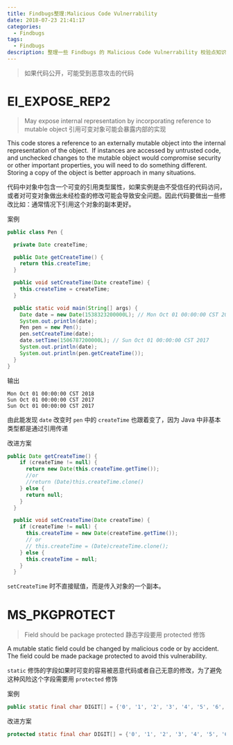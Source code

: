 ```yaml
---
title: Findbugs整理:Malicious Code Vulnerrability
date: 2018-07-23 21:41:17
categories:
  - Findbugs
tags:
  - Findbugs
description: 整理一些 Findbugs 的 Malicious Code Vulnerrability 校验点知识
---
```


> 如果代码公开，可能受到恶意攻击的代码

# EI_EXPOSE_REP2
> May expose internal representation by incorporating reference to mutable object
> 引用可变对象可能会暴露内部的实现


This code stores a reference to an externally mutable object into the internal representation of the object.  If instances are accessed by untrusted code, and unchecked changes to the mutable object would compromise security or other important properties, you will need to do something different. Storing a copy of the object is better approach in many situations.

代码中对象中包含一个可变的引用类型属性，如果实例是由不受信任的代码访问，或者对可变对象做出未经检查的修改可能会导致安全问题。因此代码要做出一些修改比如：通常情况下引用这个对象的副本更好。

案例

```java
public class Pen {

  private Date createTime;

  public Date getCreateTime() {
    return this.createTime;
  }

  public void setCreateTime(Date createTime) {
    this.createTime = createTime;
  }

  public static void main(String[] args) {
    Date date = new Date(1538323200000L); // Mon Oct 01 00:00:00 CST 2018
    System.out.println(date);
    Pen pen = new Pen();
    pen.setCreateTime(date);
    date.setTime(1506787200000L); // Sun Oct 01 00:00:00 CST 2017
    System.out.println(date);
    System.out.println(pen.getCreateTime());
  }
}
```

输出

```
Mon Oct 01 00:00:00 CST 2018
Sun Oct 01 00:00:00 CST 2017
Sun Oct 01 00:00:00 CST 2017
```

由此能发现 `date` 改变时 `pen` 中的 `createTime` 也跟着变了，因为 Java 中非基本类型都是通过引用传递


改进方案

```java
public Date getCreateTime() {
    if (createTime != null) {
      return new Date(this.createTime.getTime());
      //or
      //return (Date)this.createTime.clone()
    } else {
      return null;
    }
  }

  public void setCreateTime(Date createTime) {
    if (createTime != null) {
      this.createTime = new Date(createTime.getTime());
      // or
      // this.createTime = (Date)createTime.clone();
    } else {
      this.createTime = null;
    }
  }
```

`setCreateTime` 时不直接赋值，而是传入对象的一个副本。
# MS_PKGPROTECT
> Field should be package protected
> 静态字段要用 protected 修饰


A mutable static field could be changed by malicious code or by accident. The field could be made package protected to avoid this vulnerability.

`static` 修饰的字段如果时可变的容易被恶意代码或者自己无意的修改，为了避免这种风险这个字段需要用 `protected` 修饰

案例

```java
public static final char DIGIT[] = {'0', '1', '2', '3', '4', '5', '6', '7', '8', '9'};
```

改进方案

```java
protected static final char DIGIT[] = {'0', '1', '2', '3', '4', '5', '6', '7', '8', '9'};
```
